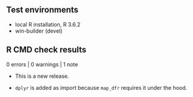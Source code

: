 ## Test environments
* local R installation, R 3.6.2
* win-builder (devel)

## R CMD check results

0 errors | 0 warnings | 1 note

* This is a new release.

* `dplyr` is added as import because `map_dfr` requires it under the hood.
